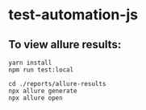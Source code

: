# test-automation-js

## To view allure results: 

```
yarn install
npm run test:local

cd ./reports/allure-results
npx allure generate
npx allure open
```